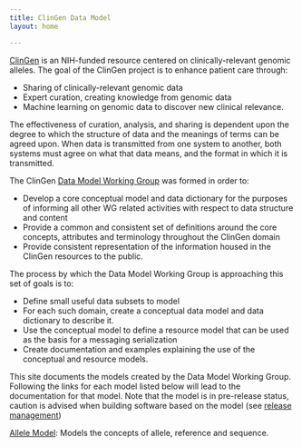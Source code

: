 ```yaml
---
title: ClinGen Data Model
layout: home

---
```


[ClinGen](http://clinicalgenome.org) is an NIH-funded resource centered on clinically-relevant genomic alleles.  The goal of the ClinGen project is to enhance patient care through:

   * Sharing of clinically-relevant genomic data
   * Expert curation, creating knowledge from genomic data 
   * Machine learning on genomic data to discover new clinical relevance.


The effectiveness of curation, analysis, and sharing is dependent upon the degree to which the structure of data and the meanings of terms can be agreed upon.  When data is transmitted from one system to another, both systems must agree on what that data means, and the format in which it is transmitted.

The ClinGen [Data Model Working Group](https://clinicalgenome.org/working-groups/data-model/) was formed in order to:

   * Develop a core conceptual model and data dictionary for the purposes of informing all other WG related activities with respect to data structure and content
   * Provide a common and consistent set of definitions around the core concepts, attributes and terminology throughout the ClinGen domain
   * Provide consistent representation of the information housed in the ClinGen resources to the public. 

The process by which the Data Model Working Group is approaching this set of goals is to:

   * Define small useful data subsets to model
   * For each such domain, create a conceptual data model and data dictionary to describe it.
   * Use the conceptual model to define a resource model that can be used as the basis for a messaging serialization
   * Create documentation and examples explaining the use of the conceptual and resource models.

This site documents the models created by the Data Model Working Group.  Following the links for each model listed below will lead to the documentation for that model. Note that the model is in pre-release status, caution is advised when building software based on the model (see [release management](/releases.html))

[Allele Model](allele/): Models the concepts of allele, reference and sequence.
